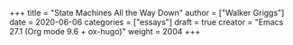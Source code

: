 +++
title = "State Machines All the Way Down"
author = ["Walker Griggs"]
date = 2020-06-06
categories = ["essays"]
draft = true
creator = "Emacs 27.1 (Org mode 9.6 + ox-hugo)"
weight = 2004
+++
